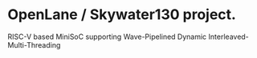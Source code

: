 # OpenLane / Skywater130 project. 

RISC-V based MiniSoC supporting Wave-Pipelined Dynamic Interleaved-Multi-Threading 


